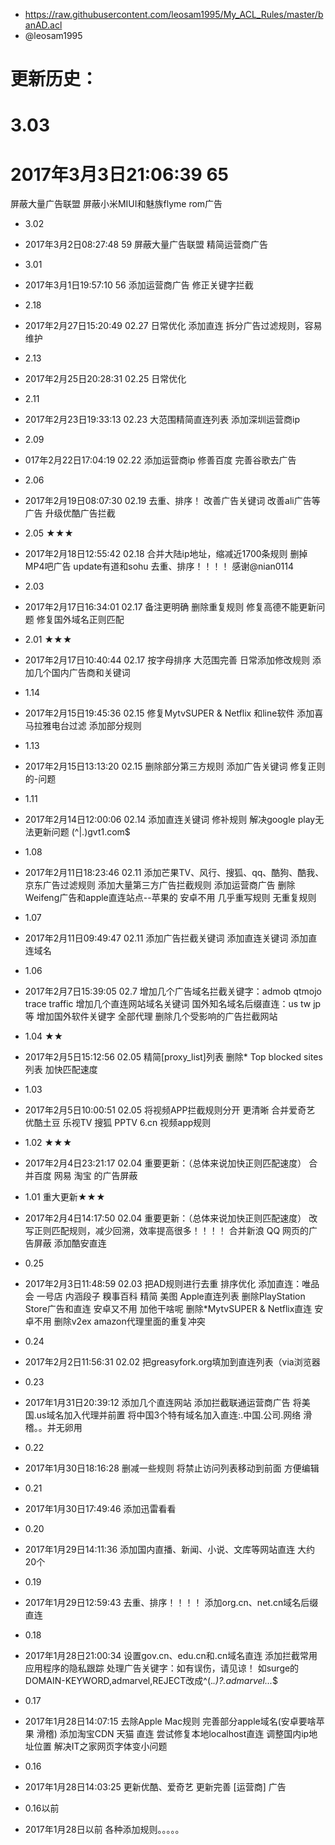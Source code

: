 * https://raw.githubusercontent.com/leosam1995/My_ACL_Rules/master/banAD.acl
* @leosam1995
# 更新历史：

# 3.03
# 2017年3月3日21:06:39 65
屏蔽大量广告联盟
屏蔽小米MIUI和魅族flyme rom广告

* 3.02
* 2017年3月2日08:27:48 59
屏蔽大量广告联盟
精简运营商广告

* 3.01
* 2017年3月1日19:57:10 56
添加运营商广告
修正关键字拦截

* 2.18
* 2017年2月27日15:20:49 02.27
日常优化
添加直连
拆分广告过滤规则，容易维护

* 2.13
* 2017年2月25日20:28:31 02.25
日常优化

* 2.11
* 2017年2月23日19:33:13 02.23
大范围精简直连列表
添加深圳运营商ip

* 2.09
* 017年2月22日17:04:19 02.22
添加运营商ip
修善百度
完善谷歌去广告

* 2.06
* 2017年2月19日08:07:30 02.19
去重、排序！
改善广告关键词
改善ali广告等广告
升级优酷广告拦截

* 2.05 ★★★
* 2017年2月18日12:55:42 02.18
合并大陆ip地址，缩减近1700条规则
删掉MP4吧广告
update有道和sohu
去重、排序！！！！
感谢@nian0114

* 2.03
* 2017年2月17日16:34:01 02.17
备注更明确
删除重复规则
修复高德不能更新问题
修复国外域名正则匹配

* 2.01 ★★★
* 2017年2月17日10:40:44 02.17
按字母排序
大范围完善
日常添加修改规则
添加几个国内广告商和关键词

* 1.14
* 2017年2月15日19:45:36 02.15
修复MytvSUPER & Netflix 和line软件
添加喜马拉雅电台过滤
添加部分规则

* 1.13
* 2017年2月15日13:13:20 02.15
删除部分第三方规则
添加广告关键词
修复正则的\-问题

* 1.11
* 2017年2月14日12:00:06 02.14
添加直连关键词
修补规则
解决google play无法更新问题 (^|\.)gvt1\.com$

* 1.08
* 2017年2月11日18:23:46 02.11
添加芒果TV、风行、搜狐、qq、酷狗、酷我、京东广告过滤规则
添加大量第三方广告拦截规则
添加运营商广告
删除Weifeng广告和apple直连站点--苹果的 安卓不用
几乎重写规则 无重复规则

* 1.07
* 2017年2月11日09:49:47 02.11
添加广告拦截关键词
添加直连关键词
添加直连域名

* 1.06
* 2017年2月7日15:39:05 02.7
增加几个广告域名拦截关键字：admob qtmojo trace traffic
增加几个直连网站域名关键词
国外知名域名后缀直连：us tw jp等
增加国外软件关键字 全部代理
删除几个受影响的广告拦截网站

* 1.04 ★★
* 2017年2月5日15:12:56 02.05
精简[proxy_list]列表
删除* Top blocked sites列表 加快匹配速度

* 1.03
* 2017年2月5日10:00:51 02.05
将视频APP拦截规则分开 更清晰
合并爱奇艺 优酷土豆 乐视TV 搜狐 PPTV 6.cn 视频app规则

* 1.02 ★★★
* 2017年2月4日23:21:17  02.04
重要更新：（总体来说加快正则匹配速度）
合并百度 网易 淘宝 的广告屏蔽

* 1.01 重大更新★★★
* 2017年2月4日14:17:50  02.04
重要更新：（总体来说加快正则匹配速度）
改写正则匹配规则，减少回溯，效率提高很多！！！！
合并新浪 QQ 网页的广告屏蔽
添加酷安直连

* 0.25
* 2017年2月3日11:48:59  02.03
把AD规则进行去重 排序优化
添加直连：唯品会 一号店 内涵段子 糗事百科
精简 美图 Apple直连列表
删除PlayStation Store广告和直连 安卓又不用 加他干啥呢
删除*MytvSUPER & Netflix直连 安卓不用
删除v2ex amazon代理里面的重复冲突

* 0.24
* 2017年2月2日11:56:31  02.02
把greasyfork.org填加到直连列表（via浏览器

* 0.23
* 2017年1月31日20:39:12
添加几个直连网站
添加拦截联通运营商广告
将美国.us域名加入代理并前置
将中国3个特有域名加入直连:.中国.公司.网络 滑稽。。并无卵用

* 0.22
* 2017年1月30日18:16:28
删减一些规则
将禁止访问列表移动到前面 方便编辑

* 0.21
* 2017年1月30日17:49:46
添加迅雷看看

* 0.20
* 2017年1月29日14:11:36
添加国内直播、新闻、小说、文库等网站直连 大约20个

* 0.19
* 2017年1月29日12:59:43
去重、排序！！！！
添加org.cn、net.cn域名后缀直连

* 0.18
* 2017年1月28日21:00:34
设置gov.cn、edu.cn和.cn域名直连
添加拦截常用应用程序的隐私跟踪
处理广告关键字：如有误伤，请见谅！
如surge的DOMAIN-KEYWORD,admarvel,REJECT改成^(.*\.)?.*admarvel.*\..*$

* 0.17
* 2017年1月28日14:07:15
去除Apple Mac规则 完善部分apple域名(安卓要啥苹果 滑稽)
添加淘宝CDN 天猫 直连
尝试修复本地localhost直连
调整国内ip地址位置
解决IT之家网页字体变小问题

* 0.16
* 2017年1月28日14:03:25
更新优酷、爱奇艺
更新完善 [运营商] 广告

* 0.16以前
* 2017年1月28日以前
各种添加规则。。。。。
